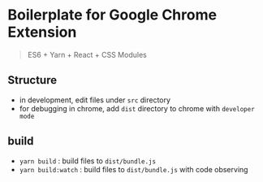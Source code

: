 # Boilerplate for Google Chrome Extension
> ES6 + Yarn + React + CSS Modules

## Structure
* in development, edit files under `src` directory
* for debugging in chrome, add `dist` directory to chrome with `developer mode`

## build
* `yarn build` : build files to `dist/bundle.js`
* `yarn build:watch` : build files to `dist/bundle.js` with code observing
